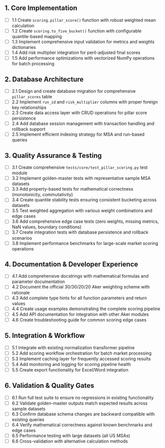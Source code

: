 ## 1. Core Implementation

- [ ] 1.1 Create `scoring.pillar_score()` function with robust weighted mean calculation
- [ ] 1.2 Create `scoring.to_five_bucket()` function with configurable quantile-based mapping
- [ ] 1.3 Implement comprehensive input validation for metrics and weights dictionaries
- [ ] 1.4 Add risk multiplier integration for peril-adjusted final scores
- [ ] 1.5 Add performance optimizations with vectorized NumPy operations for batch processing

## 2. Database Architecture

- [ ] 2.1 Design and create database migration for comprehensive `pillar_scores` table
- [ ] 2.2 Implement `run_id` and `risk_multiplier` columns with proper foreign key relationships
- [ ] 2.3 Create data access layer with CRUD operations for pillar score persistence
- [ ] 2.4 Add database session management with transaction handling and rollback support
- [ ] 2.5 Implement efficient indexing strategy for MSA and run-based queries

## 3. Quality Assurance & Testing

- [ ] 3.1 Create comprehensive `tests/core/test_pillar_scoring.py` test module
- [ ] 3.2 Implement golden-master tests with representative sample MSA datasets
- [ ] 3.3 Add property-based tests for mathematical correctness (monotonicity, commutativity)
- [ ] 3.4 Create quantile stability tests ensuring consistent bucketing across datasets
- [ ] 3.5 Test weighted aggregation with various weight combinations and edge cases
- [ ] 3.6 Add comprehensive edge case tests (zero weights, missing metrics, NaN values, boundary conditions)
- [ ] 3.7 Create integration tests with database persistence and rollback scenarios
- [ ] 3.8 Implement performance benchmarks for large-scale market scoring operations

## 4. Documentation & Developer Experience

- [ ] 4.1 Add comprehensive docstrings with mathematical formulas and parameter documentation
- [ ] 4.2 Document the official 30/30/20/20 Aker weighting scheme with rationale
- [ ] 4.3 Add complete type hints for all function parameters and return values
- [ ] 4.4 Create usage examples demonstrating the complete scoring pipeline
- [ ] 4.5 Add API documentation for integration with other Aker modules
- [ ] 4.6 Create troubleshooting guide for common scoring edge cases

## 5. Integration & Workflow

- [ ] 5.1 Integrate with existing normalization transformer pipeline
- [ ] 5.2 Add scoring workflow orchestration for batch market processing
- [ ] 5.3 Implement caching layer for frequently accessed scoring results
- [ ] 5.4 Add monitoring and logging for scoring pipeline health
- [ ] 5.5 Create export functionality for Excel/Word integration

## 6. Validation & Quality Gates

- [ ] 6.1 Run full test suite to ensure no regressions in existing functionality
- [ ] 6.2 Validate golden-master outputs match expected results across sample datasets
- [ ] 6.3 Confirm database schema changes are backward compatible with existing queries
- [ ] 6.4 Verify mathematical correctness against known benchmarks and edge cases
- [ ] 6.5 Performance testing with large datasets (all US MSAs)
- [ ] 6.6 Cross-validation with alternative calculation methods
